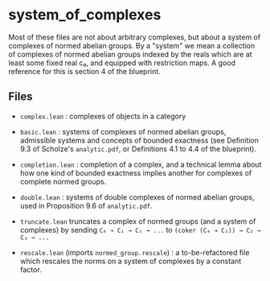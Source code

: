 # system_of_complexes

Most of these files are not about arbitrary complexes, but about a system of complexes of
normed abelian groups. By a "system" we mean a collection of complexes of normed abelian groups
indexed by the reals which are at least some fixed real c₀, and equipped with restriction
maps. A good reference for this is section 4 of the blueprint.

## Files

- `complex.lean` : complexes of objects in a category
- `basic.lean` : systems of complexes of normed abelian groups, admissible systems
  and concepts of bounded exactness (see Definition 9.3 of
  Scholze's `analytic.pdf`, or Definitions 4.1 to 4.4 of the blueprint).
- `completion.lean` : completion of a complex, and a technical lemma about how
  one kind of bounded exactness implies another for complexes of complete normed groups.
- `double.lean` : systems of double complexes of normed abelian groups, used in
  Proposition 9.6 of `analytic.pdf`.
- `truncate.lean` truncates a complex of normed groups (and a system of complexes)
  by sending `C₀ → C₁ → C₂ → ...` to `(coker (C₀ → C₁)) → C₂ → C₃ → ...`

- `rescale.lean` (imports `normed_group.rescale`) : a to-be-refactored file which rescales
  the norms on a system of complexes by a constant factor.
